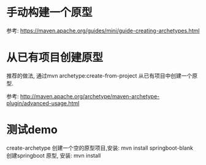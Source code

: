 # 手动构建一个原型
参考: https://maven.apache.org/guides/mini/guide-creating-archetypes.html

# 从已有项目创建原型
推荐的做法, 通过mvn archetype:create-from-project 从已有项目中创建一个原型.

参考: http://maven.apache.org/archetype/maven-archetype-plugin/advanced-usage.html


# 测试demo
create-archetype 创建一个空的原型项目,安装: mvn install
springboot-blank 创建springboot 原型, 安装: mvn install

